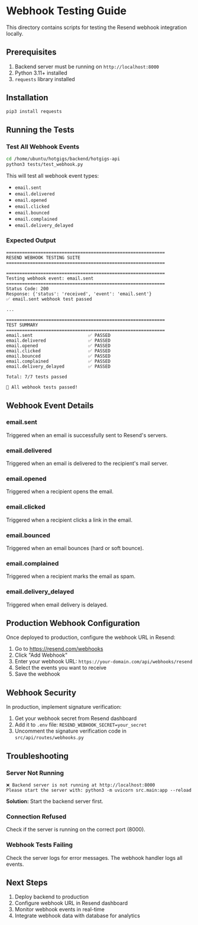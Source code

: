 # Webhook Testing Guide

This directory contains scripts for testing the Resend webhook integration locally.

## Prerequisites

1. Backend server must be running on `http://localhost:8000`
2. Python 3.11+ installed
3. `requests` library installed

## Installation

```bash
pip3 install requests
```

## Running the Tests

### Test All Webhook Events

```bash
cd /home/ubuntu/hotgigs/backend/hotgigs-api
python3 tests/test_webhook.py
```

This will test all webhook event types:
- `email.sent`
- `email.delivered`
- `email.opened`
- `email.clicked`
- `email.bounced`
- `email.complained`
- `email.delivery_delayed`

### Expected Output

```
============================================================
RESEND WEBHOOK TESTING SUITE
============================================================

============================================================
Testing webhook event: email.sent
============================================================
Status Code: 200
Response: {'status': 'received', 'event': 'email.sent'}
✅ email.sent webhook test passed

...

============================================================
TEST SUMMARY
============================================================
email.sent                     ✅ PASSED
email.delivered                ✅ PASSED
email.opened                   ✅ PASSED
email.clicked                  ✅ PASSED
email.bounced                  ✅ PASSED
email.complained               ✅ PASSED
email.delivery_delayed         ✅ PASSED

Total: 7/7 tests passed

🎉 All webhook tests passed!
```

## Webhook Event Details

### email.sent
Triggered when an email is successfully sent to Resend's servers.

### email.delivered
Triggered when an email is delivered to the recipient's mail server.

### email.opened
Triggered when a recipient opens the email.

### email.clicked
Triggered when a recipient clicks a link in the email.

### email.bounced
Triggered when an email bounces (hard or soft bounce).

### email.complained
Triggered when a recipient marks the email as spam.

### email.delivery_delayed
Triggered when email delivery is delayed.

## Production Webhook Configuration

Once deployed to production, configure the webhook URL in Resend:

1. Go to https://resend.com/webhooks
2. Click "Add Webhook"
3. Enter your webhook URL: `https://your-domain.com/api/webhooks/resend`
4. Select the events you want to receive
5. Save the webhook

## Webhook Security

In production, implement signature verification:

1. Get your webhook secret from Resend dashboard
2. Add it to `.env` file: `RESEND_WEBHOOK_SECRET=your_secret`
3. Uncomment the signature verification code in `src/api/routes/webhooks.py`

## Troubleshooting

### Server Not Running
```
❌ Backend server is not running at http://localhost:8000
Please start the server with: python3 -m uvicorn src.main:app --reload
```

**Solution:** Start the backend server first.

### Connection Refused
Check if the server is running on the correct port (8000).

### Webhook Tests Failing
Check the server logs for error messages. The webhook handler logs all events.

## Next Steps

1. Deploy backend to production
2. Configure webhook URL in Resend dashboard
3. Monitor webhook events in real-time
4. Integrate webhook data with database for analytics

